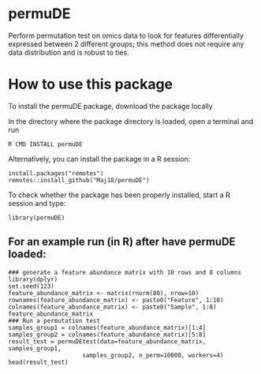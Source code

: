 # permuDE
Perform permutation test on omics data to look for features differentially expressed between 2 different groups; this method does not require any data distribution and is robust to ties.
# How to use this package

To install the permuDE package, download the package locally

In the directory where the package directory is loaded, open a terminal and run

```
R CMD INSTALL permuDE
```

Alternatively, you can install the package in a R session:

```
install.packages("remotes")
remotes::install_github("Maj18/permuDE")
```

To check whether the package has been properly installed, start a R session and type:

```
library(permuDE)
```

## For an example run (in R) after have permuDE loaded:

```
### generate a feature abundance matrix with 10 rows and 8 columns
library(dplyr)
set.seed(123)
feature_abundance_matrix <- matrix(rnorm(80), nrow=10)
rownames(feature_abundance_matrix) <- paste0("Feature", 1:10)
colnames(feature_abundance_matrix) <- paste0("Sample", 1:8)
feature_abundance_matrix
### Run a permutation test
samples_group1 = colnames(feature_abundance_matrix)[1:4]
samples_group2 = colnames(feature_abundance_matrix)[5:8]
result_test = permuDEtest(data=feature_abundance_matrix, samples_group1, 
                     samples_group2, n_perm=10000, workers=4) 
head(result_test)
```
